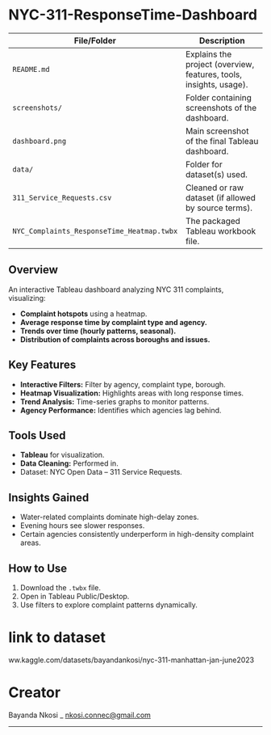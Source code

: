 # NYC-311-ResponseTime-Dashboard

  File/Folder                                | Description                                                        |
| ------------------------------------------ | ------------------------------------------------------------------ |
| `README.md`                                | Explains the project (overview, features, tools, insights, usage). |
| `screenshots/`                             | Folder containing screenshots of the dashboard.                    |
| `dashboard.png`                            | Main screenshot of the final Tableau dashboard.                    |
| `data/`                                    | Folder for dataset(s) used.                                        |
| `311_Service_Requests.csv`                 | Cleaned or raw dataset (if allowed by source terms).               |
| `NYC_Complaints_ResponseTime_Heatmap.twbx` | The packaged Tableau workbook file.                                |


## Overview
An interactive Tableau dashboard analyzing NYC 311 complaints, visualizing:
- **Complaint hotspots** using a heatmap.
- **Average response time by complaint type and agency.**
- **Trends over time (hourly patterns, seasonal).**
- **Distribution of complaints across boroughs and issues.**

## Key Features
- **Interactive Filters:** Filter by agency, complaint type, borough.
- **Heatmap Visualization:** Highlights areas with long response times.
- **Trend Analysis:** Time-series graphs to monitor patterns.
- **Agency Performance:** Identifies which agencies lag behind.

## Tools Used
- **Tableau** for visualization.
- **Data Cleaning:** Performed in.
- Dataset: NYC Open Data – 311 Service Requests.

## Insights Gained
- Water-related complaints dominate high-delay zones.
- Evening hours see slower responses.
- Certain agencies consistently underperform in high-density complaint areas.

## How to Use
1. Download the `.twbx` file.
2. Open in Tableau Public/Desktop.
3. Use filters to explore complaint patterns dynamically.
# link to dataset
ww.kaggle.com/datasets/bayandankosi/nyc-311-manhattan-jan-june2023

# Creator

Bayanda Nkosi _ nkosi.connec@gmail.com


---

